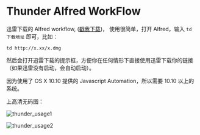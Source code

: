 # Thunder Alfred WorkFlow

迅雷下载的 Alfred workflow,  ([戳我下载](https://github.com/qiaoxueshi/Thunder_Alfred_WorkFlow/releases/download/1.0/Thunder.Downloader.alfredworkflow.zip))， 使用很简单，打开 Alfred，输入 `td 下载地址` 即可，比如：

``` 
td http://x.xx/x.dmg
```

然后会打开迅雷下载的提示框，方便你在任何情形下直接使用迅雷下载你的链接（如果迅雷没有启动，会自动启动）。

因为使用了 OS X 10.10 提供的 Javascript Automation，所以需要 10.10 以上的系统。


上高清无码图：

 ![thunder_usage1](https://raw.githubusercontent.com/qiaoxueshi/Thunder_Alfred_WorkFlow/master/thunder_usage1.png)

 ![thunder_usage2](https://raw.githubusercontent.com/qiaoxueshi/Thunder_Alfred_WorkFlow/master/thunder_usage2.png)
